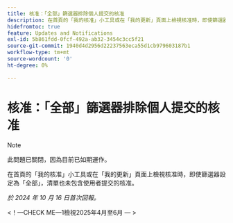 ```yaml
---
title: 核准：「全部」篩選器排除個人提交的核准
description: 在首頁的「我的核准」小工具或在「我的更新」頁面上檢視核准時，即使篩選器設定為「全部」，清單也未包含使用者提交的核准。
hidefromtoc: true
feature: Updates and Notifications
exl-id: 5b861fdd-0fcf-492a-ab32-3454c3cc5f21
source-git-commit: 1940d4d2956d22237563eca55d1cb979603187b1
workflow-type: tm+mt
source-wordcount: '0'
ht-degree: 0%

---
```


# 核准：「全部」篩選器排除個人提交的核准

>[!NOTE]
>
>此問題已關閉，因為目前已如期運作。

在首頁的「我的核准」小工具或在「我的更新」頁面上檢視核准時，即使篩選器設定為「全部」，清單也未包含使用者提交的核准。

_於 2024 年 10 月 16 日首次回報。_

&lt;！—CHECK ME—1檢視2025年4月至6月 — >